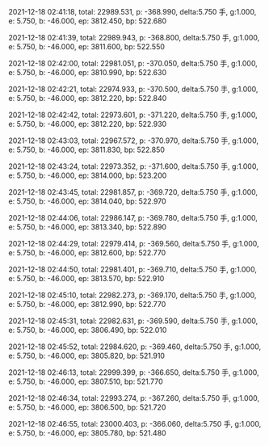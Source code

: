 2021-12-18 02:41:18, total: 22989.531, p: -368.990, delta:5.750 手, g:1.000, e: 5.750, b: -46.000, ep: 3812.450, bp: 522.680

2021-12-18 02:41:39, total: 22989.943, p: -368.800, delta:5.750 手, g:1.000, e: 5.750, b: -46.000, ep: 3811.600, bp: 522.550

2021-12-18 02:42:00, total: 22981.051, p: -370.050, delta:5.750 手, g:1.000, e: 5.750, b: -46.000, ep: 3810.990, bp: 522.630

2021-12-18 02:42:21, total: 22974.933, p: -370.500, delta:5.750 手, g:1.000, e: 5.750, b: -46.000, ep: 3812.220, bp: 522.840

2021-12-18 02:42:42, total: 22973.601, p: -371.220, delta:5.750 手, g:1.000, e: 5.750, b: -46.000, ep: 3812.220, bp: 522.930

2021-12-18 02:43:03, total: 22967.572, p: -370.970, delta:5.750 手, g:1.000, e: 5.750, b: -46.000, ep: 3811.830, bp: 522.850

2021-12-18 02:43:24, total: 22973.352, p: -371.600, delta:5.750 手, g:1.000, e: 5.750, b: -46.000, ep: 3814.000, bp: 523.200

2021-12-18 02:43:45, total: 22981.857, p: -369.720, delta:5.750 手, g:1.000, e: 5.750, b: -46.000, ep: 3814.040, bp: 522.970

2021-12-18 02:44:06, total: 22986.147, p: -369.780, delta:5.750 手, g:1.000, e: 5.750, b: -46.000, ep: 3813.340, bp: 522.890

2021-12-18 02:44:29, total: 22979.414, p: -369.560, delta:5.750 手, g:1.000, e: 5.750, b: -46.000, ep: 3812.600, bp: 522.770

2021-12-18 02:44:50, total: 22981.401, p: -369.710, delta:5.750 手, g:1.000, e: 5.750, b: -46.000, ep: 3813.570, bp: 522.910

2021-12-18 02:45:10, total: 22982.273, p: -369.170, delta:5.750 手, g:1.000, e: 5.750, b: -46.000, ep: 3812.990, bp: 522.770

2021-12-18 02:45:31, total: 22982.631, p: -369.590, delta:5.750 手, g:1.000, e: 5.750, b: -46.000, ep: 3806.490, bp: 522.010

2021-12-18 02:45:52, total: 22984.620, p: -369.460, delta:5.750 手, g:1.000, e: 5.750, b: -46.000, ep: 3805.820, bp: 521.910

2021-12-18 02:46:13, total: 22999.399, p: -366.650, delta:5.750 手, g:1.000, e: 5.750, b: -46.000, ep: 3807.510, bp: 521.770

2021-12-18 02:46:34, total: 22993.274, p: -367.260, delta:5.750 手, g:1.000, e: 5.750, b: -46.000, ep: 3806.500, bp: 521.720

2021-12-18 02:46:55, total: 23000.403, p: -366.060, delta:5.750 手, g:1.000, e: 5.750, b: -46.000, ep: 3805.780, bp: 521.480